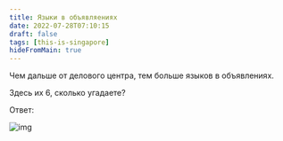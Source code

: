 ```yaml
---
title: Языки в объявляениях 
date: 2022-07-28T07:10:15
draft: false
tags: [this-is-singapore]
hideFromMain: true
---
```

Чем дальше от делового центра, тем больше языков в объявлениях. 

Здесь их 6, сколько угадаете?

Ответ:

![img](/images/this-is-singapore/photos/photo_32@28-07-2022_07-10-15.jpg#center)

